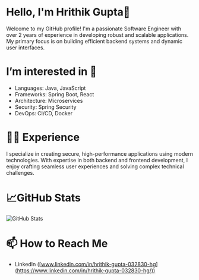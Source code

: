 # **Hello, I'm Hrithik Gupta**👋
Welcome to my GitHub profile! I'm a passionate Software Engineer with over 2 years of experience in developing robust and scalable applications. My primary focus is on building efficient backend systems and dynamic user interfaces.
# **I’m interested in** 👀
- Languages: Java, JavaScript
- Frameworks: Spring Boot, React
- Architecture: Microservices
- Security: Spring Security
- DevOps: CI/CD, Docker
# :man_technologist: **Experience**
I specialize in creating secure, high-performance applications using modern technologies. With expertise in both backend and frontend development, I enjoy crafting seamless user experiences and solving complex technical challenges.
# :chart_with_upwards_trend:**GitHub Stats**
![GitHub Stats](https://github-readme-stats.vercel.app/api?username=hrithik-gupta-910&show_icons=true&theme=radical)
# 📫 **How to Reach Me**
- LinkedIn ([www.linkedin.com/in/hrithik-gupta-032830-hg](https://www.linkedin.com/in/hrithik-gupta-032830-hg/))

<!---
hrithik-gupta-910/hrithik-gupta-910 is a ✨ special ✨ repository because its `README.md` (this file) appears on your GitHub profile.
You can click the Preview link to take a look at your changes.
--->
